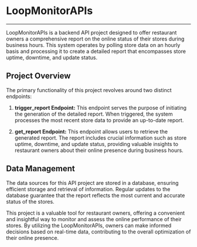 # LoopMonitorAPIs

---

LoopMonitorAPIs is a backend API project designed to offer restaurant owners a comprehensive report on the online status of their stores during business hours. This system operates by polling store data on an hourly basis and processing it to create a detailed report that encompasses store uptime, downtime, and update status.

## Project Overview

The primary functionality of this project revolves around two distinct endpoints:

1. **trigger_report Endpoint:** This endpoint serves the purpose of initiating the generation of the detailed report. When triggered, the system processes the most recent store data to provide an up-to-date report.

2. **get_report Endpoint:** This endpoint allows users to retrieve the generated report. The report includes crucial information such as store uptime, downtime, and update status, providing valuable insights to restaurant owners about their online presence during business hours.

## Data Management

The data sources for this API project are stored in a database, ensuring efficient storage and retrieval of information. Regular updates to the database guarantee that the report reflects the most current and accurate status of the stores.

This project is a valuable tool for restaurant owners, offering a convenient and insightful way to monitor and assess the online performance of their stores. By utilizing the LoopMonitorAPIs, owners can make informed decisions based on real-time data, contributing to the overall optimization of their online presence.

